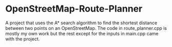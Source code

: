 # OpenStreetMap-Route-Planner
A project that uses the A* search algorithm to find the shortest distance between two points on an OpenStreetMap.
The code in route_planner.cpp is mostly my own work but the rest except for the inputs in main.cpp came with the project.
